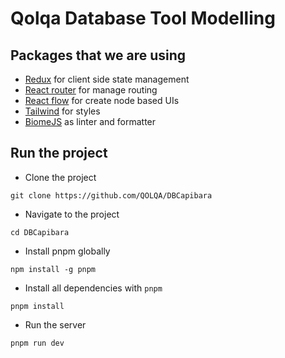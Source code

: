 # Qolqa Database Tool Modelling

## Packages that we are using

- [Redux](https://redux.js.org/) for client side state management
- [React router](https://redux.js.org/) for manage routing
- [React flow](https://reactflow.dev/) for create node based UIs
- [Tailwind](https://tailwindcss.com/) for styles
- [BiomeJS](https://biomejs.dev/) as linter and formatter

## Run the project

- Clone the project

```
git clone https://github.com/QOLQA/DBCapibara
```

- Navigate to the project

```
cd DBCapibara
```

- Install pnpm globally

```
npm install -g pnpm
```

- Install all dependencies with `pnpm`

```
pnpm install
```

- Run the server

```
pnpm run dev
```

